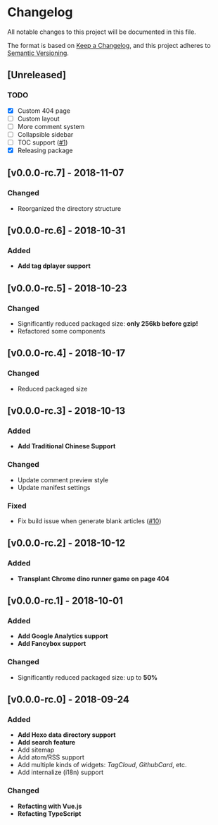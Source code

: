 # Changelog
All notable changes to this project will be documented in this file.

The format is based on [Keep a Changelog](https://keepachangelog.com/en/1.0.0/),
and this project adheres to [Semantic Versioning](https://semver.org/spec/v2.0.0.html).

## [Unreleased]
### TODO

- [x] Custom 404 page
- [ ] Custom layout
- [ ] More comment system
- [ ] Collapsible sidebar
- [ ] TOC support ([#1](https://github.com/Mitscherlich/hexo-theme-amber/issues/1))
- [x] Releasing package

## [v0.0.0-rc.7] - 2018-11-07
### Changed
- Reorganized the directory structure

## [v0.0.0-rc.6] - 2018-10-31
### Added
- **Add tag dplayer support**

## [v0.0.0-rc.5] - 2018-10-23
### Changed
- Significantly reduced packaged size: **only 256kb before gzip!**
- Refactored some components

## [v0.0.0-rc.4] - 2018-10-17
### Changed
- Reduced packaged size

## [v0.0.0-rc.3] - 2018-10-13
### Added
- **Add Traditional Chinese Support**

### Changed
- Update comment preview style
- Update manifest settings

### Fixed
- Fix build issue when generate blank articles ([#10](https://github.com/Mitscherlich/mitscherlich.me/issues/10))

## [v0.0.0-rc.2] - 2018-10-12
### Added
- **Transplant Chrome dino runner game on page 404**

## [v0.0.0-rc.1] - 2018-10-01
### Added
- **Add Google Analytics support**
- **Add Fancybox support**

### Changed
- Significantly reduced packaged size: up to **50%**

## [v0.0.0-rc.0] - 2018-09-24
### Added
- **Add Hexo data directory support**
- **Add search feature**
- Add sitemap
- Add atom/RSS support
- Add multiple kinds of widgets: *TagCloud*, *GithubCard*, etc.
- Add internalize (i18n) support

### Changed
- **Refacting with Vue.js**
- **Refacting TypeScript**
